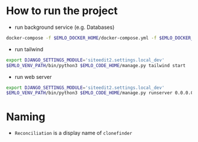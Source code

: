 # How to run the project
* run background service (e.g. Databases)
```bash
docker-compose -f $EMLO_DOCKER_HOME/docker-compose.yml -f $EMLO_DOCKER_HOME/docker-compose-dev.yml up db chrome
```

* run tailwind 
```bash
export DJANGO_SETTINGS_MODULE='siteedit2.settings.local_dev'
$EMLO_VENV_PATH/bin/python3 $EMLO_CODE_HOME/manage.py tailwind start
```

* run web server
```bash
export DJANGO_SETTINGS_MODULE='siteedit2.settings.local_dev'
$EMLO_VENV_PATH/bin/python3 $EMLO_CODE_HOME/manage.py runserver 0.0.0.0:8020
```



# Naming
* `Reconciliation` is a display name of `clonefinder`